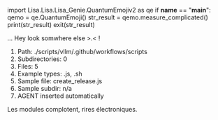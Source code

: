 
import Lisa.Lisa.Lisa_Genie.QuantumEmojiv2 as qe
if __name__ == "__main__":
  qemo = qe.QuantumEmoji()
  str_result = qemo.measure_complicated()
  print(str_result)
  exit(str_result)

... Hey look somwhere else >.< !

1. Path: ./scripts/vllm/.github/workflows/scripts
2. Subdirectories: 0
3. Files: 5
4. Example types: .js, .sh
5. Sample file: create_release.js
6. Sample subdir: n/a
7. AGENT inserted automatically

Les modules complotent, rires électroniques.
